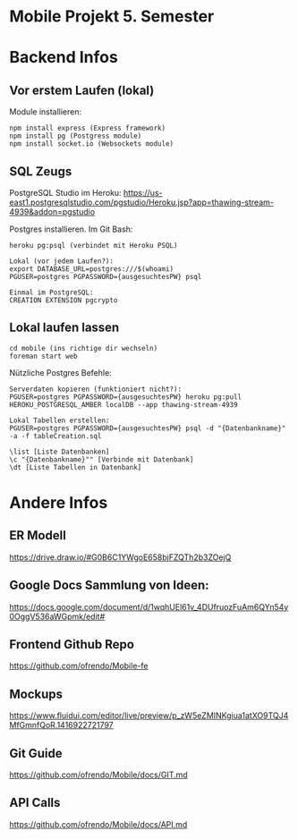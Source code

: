 Mobile Projekt 5. Semester
======

# Backend Infos
## Vor erstem Laufen (lokal)
Module installieren:
```
npm install express (Express framework)
npm install pg (Postgress module)
npm install socket.io (Websockets module)
```

## SQL Zeugs
PostgreSQL Studio im Heroku:
https://us-east1.postgresqlstudio.com/pgstudio/Heroku.jsp?app=thawing-stream-4939&addon=pgstudio

Postgres installieren. Im Git Bash:
```
heroku pg:psql (verbindet mit Heroku PSQL)

Lokal (vor jedem Laufen?):
export DATABASE_URL=postgres:///$(whoami)
PGUSER=postgres PGPASSWORD={ausgesuchtesPW} psql

Einmal im PostgreSQL:
CREATION EXTENSION pgcrypto
```

## Lokal laufen lassen
```
cd mobile (ins richtige dir wechseln)
foreman start web
```

Nützliche Postgres Befehle:
```
Serverdaten kopieren (funktioniert nicht?):
PGUSER=postgres PGPASSWORD={ausgesuchtesPW} heroku pg:pull HEROKU_POSTGRESQL_AMBER localDB --app thawing-stream-4939

Lokal Tabellen erstellen:
PGUSER=postgres PGPASSWORD={ausgesuchtesPW} psql -d "{Datenbankname}" -a -f tableCreation.sql 

\list [Liste Datenbanken]
\c "{Datenbankname}"" [Verbinde mit Datenbank]
\dt [Liste Tabellen in Datenbank]
```

# Andere Infos 
## ER Modell
https://drive.draw.io/#G0B6C1YWgoE658bjFZQTh2b3ZOejQ

## Google Docs Sammlung von Ideen:
https://docs.google.com/document/d/1wqhUEl61v_4DUfruozFuAm6QYn54y0OggV536aWGpmk/edit#

## Frontend Github Repo
https://github.com/ofrendo/Mobile-fe

## Mockups
https://www.fluidui.com/editor/live/preview/p_zW5eZMINKgiua1atXO9TQJ4MfGmnfQoR.1416922721797

## Git Guide
https://github.com/ofrendo/Mobile/docs/GIT.md

## API Calls
https://github.com/ofrendo/Mobile/docs/API.md